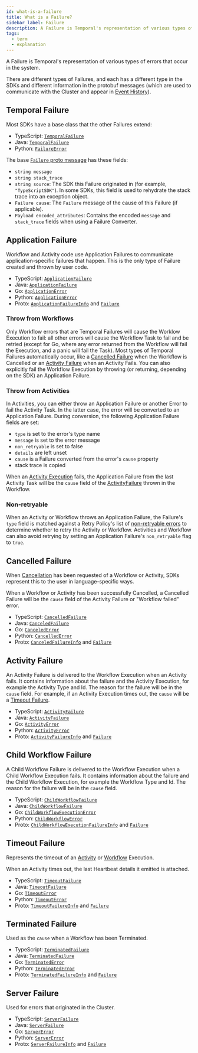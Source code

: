 ```yaml
---
id: what-is-a-failure
title: What is a Failure?
sidebar_label: Failure
description: A Failure is Temporal's representation of various types of errors that occur in the system.
tags:
  - term
  - explanation
---
```


A Failure is Temporal's representation of various types of errors that occur in the system.

There are different types of Failures, and each has a different type in the SDKs and different information in the protobuf messages (which are used to communicate with the Cluster and appear in [Event History](/concepts/what-is-an-event-history)).

## Temporal Failure

Most SDKs have a base class that the other Failures extend:

- TypeScript: [`TemporalFailure`](https://typescript.temporal.io/api/classes/common.TemporalFailure)
- Java: [`TemporalFailure`](https://www.javadoc.io/doc/io.temporal/temporal-sdk/latest/io/temporal/failure/TemporalFailure.html)
- Python: [`FailureError`](https://python.temporal.io/temporalio.exceptions.FailureError.html)

The base [`Failure` proto message](https://api-docs.temporal.io/#temporal.api.failure.v1.Failure) has these fields:

- `string message`
- `string stack_trace`
- `string source`: The SDK this Failure originated in (for example, `"TypeScriptSDK"`). In some SDKs, this field is used to rehydrate the stack trace into an exception object.
- `Failure cause`: The `Failure` message of the cause of this Failure (if applicable).
- `Payload encoded_attributes`: Contains the encoded `message` and `stack_trace` fields when using a Failure Converter. <!-- TODO link to concept page -->

## Application Failure

Workflow and Activity code use Application Failures to communicate application-specific failures that happen.
This is the only type of Failure created and thrown by user code.

- TypeScript: [`ApplicationFailure`](https://typescript.temporal.io/api/classes/common.ApplicationFailure)
- Java: [`ApplicationFailure`](https://www.javadoc.io/doc/io.temporal/temporal-sdk/latest/io/temporal/failure/ApplicationFailure.html)
- Go: [`ApplicationError`](https://pkg.go.dev/go.temporal.io/sdk/temporal#ApplicationError)
- Python: [`ApplicationError`](https://python.temporal.io/temporalio.exceptions.ApplicationError.html)
- Proto: [`ApplicationFailureInfo`](https://api-docs.temporal.io/#temporal.api.failure.v1.ApplicationFailureInfo) and [`Failure`](https://api-docs.temporal.io/#temporal.api.failure.v1.Failure)

### Throw from Workflows

Only Workflow errors that are Temporal Failures will cause the Worklow Execution to fail: all other errors will cause the Workflow Task to fail and be retried (except for Go, where any error returned from the Workflow will fail the Execution, and a panic will fail the Task).
Most types of Temporal Failures automatically occur, like a [Cancelled Failure](#cancelled-failure) when the Workflow is Cancelled or an [Activity Failure](#activity-failure) when an Activity Fails.
You can also explicitly fail the Workflow Execution by throwing (or returning, depending on the SDK) an Application Failure.

### Throw from Activities

In Activities, you can either throw an Application Failure or another Error to fail the Activity Task.
In the latter case, the error will be converted to an Application Failure.
During conversion, the following Application Failure fields are set:

- `type` is set to the error's type name
- `message` is set to the error message
- `non_retryable` is set to false
- `details` are left unset
- `cause` is a Failure converted from the error's `cause` property
- stack trace is copied

When an [Activity Execution](/concepts/what-is-an-activity-execution) fails, the Application Failure from the last Activity Task will be the `cause` field of the [ActivityFailure](#activity-failure) thrown in the Workflow.

### Non-retryable

When an Activity or Workflow throws an Application Failure, the Failure's `type` field is matched against a Retry Policy's list of [non-retryable errors](/concepts/what-is-a-retry-policy#non-retryable-errors) to determine whether to retry the Activity or Workflow.
Activities and Workflow can also avoid retrying by setting an Application Failure's `non_retryable` flag to `true`.

## Cancelled Failure

When [Cancellation](/concepts/what-is-an-activity-execution#cancellation) has been requested of a Workflow or Activity, SDKs represent this to the user in language-specific ways.

<!-- TODO also link to Workflow Cancellation concept -->

When a Workflow or Activity has been successfully Cancelled, a Cancelled Failure will be the `cause` field of the Activity Failure or "Workflow failed" error.

- TypeScript: [`CancelledFailure`](https://typescript.temporal.io/api/classes/common.CancelledFailure)
- Java: [`CanceledFailure`](https://www.javadoc.io/doc/io.temporal/temporal-sdk/latest/io/temporal/failure/CanceledFailure.html)
- Go: [`CanceledError`](https://pkg.go.dev/go.temporal.io/sdk/temporal#CanceledError)
- Python: [`CancelledError`](https://python.temporal.io/temporalio.exceptions.CancelledError.html)
- Proto: [`CanceledFailureInfo`](https://api-docs.temporal.io/#temporal.api.failure.v1.CanceledFailureInfo) and [`Failure`](https://api-docs.temporal.io/#temporal.api.failure.v1.Failure)

## Activity Failure

An Activity Failure is delivered to the Workflow Execution when an Activity fails.
It contains information about the failure and the Activity Execution, for example the Activity Type and Id.
The reason for the failure will be in the `cause` field.
For example, if an Activity Execution times out, the `cause` will be a [Timeout Failure](#timeout-failure).

- TypeScript: [`ActivityFailure`](https://typescript.temporal.io/api/classes/common.ActivityFailure)
- Java: [`ActivityFailure`](https://www.javadoc.io/doc/io.temporal/temporal-sdk/latest/io/temporal/failure/ActivityFailure.html)
- Go: [`ActivityError`](https://pkg.go.dev/go.temporal.io/sdk/temporal#ActivityError)
- Python: [`ActivityError`](https://python.temporal.io/temporalio.exceptions.ActivityError.html)
- Proto: [`ActivityFailureInfo`](https://api-docs.temporal.io/#temporal.api.failure.v1.ActivityFailureInfo) and [`Failure`](https://api-docs.temporal.io/#temporal.api.failure.v1.Failure)

## Child Workflow Failure

A Child Workflow Failure is delivered to the Workflow Execution when a Child Workflow Execution fails.
It contains information about the failure and the Child Workflow Execution, for example the Workflow Type and Id.
The reason for the failure will be in the `cause` field.

- TypeScript: [`ChildWorkflowFailure`](https://typescript.temporal.io/api/classes/common.ChildWorkflowFailure)
- Java: [`ChildWorkflowFailure`](https://www.javadoc.io/doc/io.temporal/temporal-sdk/latest/io/temporal/failure/ChildWorkflowFailure.html)
- Go: [`ChildWorkflowExecutionError`](https://pkg.go.dev/go.temporal.io/sdk/temporal#ChildWorkflowExecutionError)
- Python: [`ChildWorkflowError`](https://python.temporal.io/temporalio.exceptions.ChildWorkflowError.html)
- Proto: [`ChildWorkflowExecutionFailureInfo`](https://api-docs.temporal.io/#temporal.api.failure.v1.ChildWorkflowExecutionFailureInfo) and [`Failure`](https://api-docs.temporal.io/#temporal.api.failure.v1.Failure)

## Timeout Failure

Represents the timeout of an [Activity](/application-development/features#activity-timeouts) or [Workflow](/application-development/features#workflow-timeouts) Execution.

When an Activity times out, the last Heartbeat details it emitted is attached.

- TypeScript: [`TimeoutFailure`](https://typescript.temporal.io/api/classes/common.TimeoutFailure)
- Java: [`TimeoutFailure`](https://www.javadoc.io/doc/io.temporal/temporal-sdk/latest/io/temporal/failure/TimeoutFailure.html)
- Go: [`TimeoutError`](https://pkg.go.dev/go.temporal.io/sdk/temporal#TimeoutError)
- Python: [`TimeoutError`](https://python.temporal.io/temporalio.exceptions.TimeoutError.html)
- Proto: [`TimeoutFailureInfo`](https://api-docs.temporal.io/#temporal.api.failure.v1.TimeoutFailureInfo) and [`Failure`](https://api-docs.temporal.io/#temporal.api.failure.v1.Failure)

## Terminated Failure

Used as the `cause` when a Workflow has been Terminated.

- TypeScript: [`TerminatedFailure`](https://typescript.temporal.io/api/classes/common.TerminatedFailure)
- Java: [`TerminatedFailure`](https://www.javadoc.io/doc/io.temporal/temporal-sdk/latest/io/temporal/failure/TerminatedFailure.html)
- Go: [`TerminatedError`](https://pkg.go.dev/go.temporal.io/sdk/temporal#TerminatedError)
- Python: [`TerminatedError`](https://python.temporal.io/temporalio.exceptions.TerminatedError.html)
- Proto: [`TerminatedFailureInfo`](https://api-docs.temporal.io/#temporal.api.failure.v1.TerminatedFailureInfo) and [`Failure`](https://api-docs.temporal.io/#temporal.api.failure.v1.Failure)

## Server Failure

Used for errors that originated in the Cluster.

- TypeScript: [`ServerFailure`](https://typescript.temporal.io/api/classes/common.ServerFailure)
- Java: [`ServerFailure`](https://www.javadoc.io/doc/io.temporal/temporal-sdk/latest/io/temporal/failure/ServerFailure.html)
- Go: [`ServerError`](https://pkg.go.dev/go.temporal.io/sdk/temporal#ServerError)
- Python: [`ServerError`](https://python.temporal.io/temporalio.exceptions.ServerError.html)
- Proto: [`ServerFailureInfo`](https://api-docs.temporal.io/#temporal.api.failure.v1.ServerFailureInfo) and [`Failure`](https://api-docs.temporal.io/#temporal.api.failure.v1.Failure)
